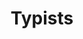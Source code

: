 ---
title: "Typists‬‬"

categories: ['']

tags: ['Typists‬‬']

arwords: 'ضاربين على لوحات المفاتيح'

arexps: []

enwords: ['Typists‬‬']

enexps: []

arlexicons: 'ض'

enlexicons: 'T'

authors: ['Ruqayya Roshdy']

translators: ['X']

citations: 'تطبيقات أساسية في المعالجة الآلية للغة العربية'

sources: 'مركز الملك عبدالله بن عبدالعزيز الدولي لخدمة اللغة العربية'

slug: ""
---